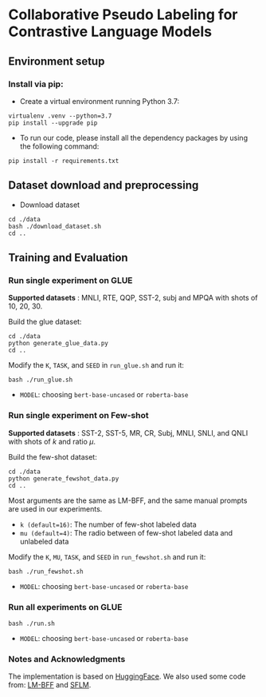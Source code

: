 # Collaborative Pseudo Labeling for Contrastive Language Models

## Environment setup
### Install via pip:
* Create a virtual environment running Python 3.7:
```
virtualenv .venv --python=3.7
pip install --upgrade pip
```
* To run our code, please install all the dependency packages by using the following command:
```
pip install -r requirements.txt
```

## Dataset download and preprocessing
* Download dataset
```
cd ./data
bash ./download_dataset.sh
cd ..
```

## Training and Evaluation

### Run single experiment on GLUE
**Supported datasets** : MNLI, RTE, QQP, SST-2, subj and MPQA with shots of 10, 20, 30.

Build the glue dataset:
```
cd ./data
python generate_glue_data.py
cd ..
```
Modify the ```K```, ```TASK```, and ```SEED``` in ```run_glue.sh``` and run it:
```
bash ./run_glue.sh
```
* ```MODEL```: choosing ```bert-base-uncased``` or  ```roberta-base```

### Run single experiment on Few-shot
**Supported datasets** : SST-2, SST-5, MR, CR, Subj, MNLI, SNLI, and QNLI with shots of $k$ and ratio $\mu$.

Build the few-shot dataset:
```
cd ./data
python generate_fewshot_data.py
cd ..
```
Most arguments are the same as LM-BFF, and the same manual prompts are used in our experiments.
* ```k (default=16)```: The number of few-shot labeled data
* ```mu (default=4)```: The radio between of few-shot labeled data and unlabeled data

Modify the ```K```, ```MU```, ```TASK```, and ```SEED``` in ```run_fewshot.sh``` and run it:
```
bash ./run_fewshot.sh
```
* ```MODEL```: choosing ```bert-base-uncased``` or  ```roberta-base```

### Run all experiments on GLUE
```
bash ./run.sh
```
* ```MODEL```: choosing ```bert-base-uncased``` or  ```roberta-base```

### Notes and Acknowledgments
The implementation is based on [HuggingFace](https://github.com/huggingface/transformers).
We also used some code from: [LM-BFF](https://github.com/princeton-nlp/LM-BFF) and [SFLM](https://github.com/MatthewCYM/SFLM). 